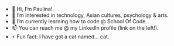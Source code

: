 - 👋 Hi, I’m Paulina!
- 👀 I’m interested in technology, Asian cultures, psychology & arts.
- 🌱 I’m currently learning how to code @ School Of Code.
- 📫 You can reach me @ my LinkedIn profile (link on the left!).
- ⚡ Fun fact: I have got a cat named... cat.

<!---
peposlawa/peposlawa is a ✨ special ✨ repository because its `README.md` (this file) appears on your GitHub profile.
You can click the Preview link to take a look at your changes.
--->
